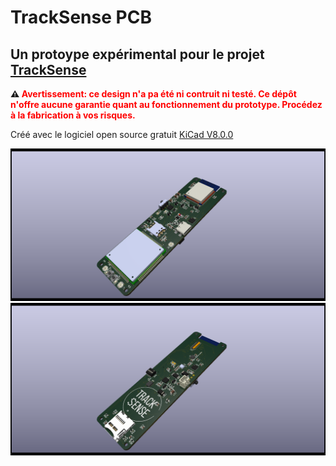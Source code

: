 # TrackSense PCB

## Un protoype expérimental pour le projet [TrackSense](https://github.com/DFC-Informatique-Cegep-de-Sainte-Foy/TrackSense)

**:warning: <span style="color:red">Avertissement: ce design n'a pa été ni contruit ni testé. Ce dépôt n'offre aucune garantie quant au fonctionnement du prototype. Procédez à la fabrication à vos risques.**</span>

Créé avec le logiciel open source gratuit [KiCad V8.0.0](https://gitlab.com/kicad)

![Vue dessus](./ressources/TrackSense-3D-TOP-RT.png)
![Vue dessous](./ressources/TrackSense-3D-BOTTOM-RT.png)